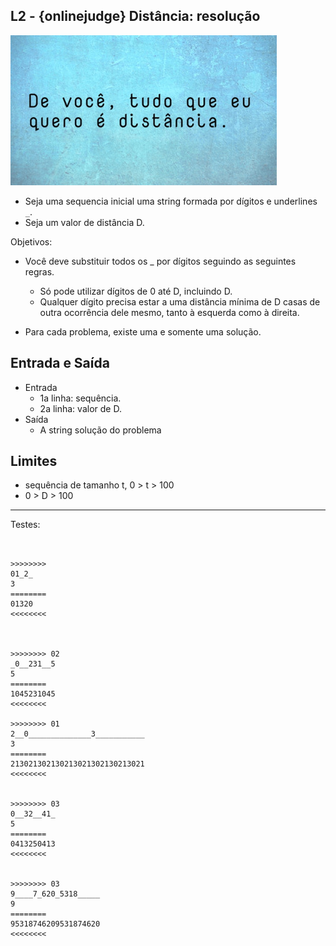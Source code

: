 ## L2 - {onlinejudge} Distância: resolução

![](__capa.jpg)

- Seja uma sequencia inicial uma string formada por dígitos e underlines `_`.
- Seja um valor de distância D.

Objetivos:
- Você deve substituir todos os _ por dígitos seguindo as seguintes regras.
    - Só pode utilizar dígitos de 0 até D, incluindo D.
    - Qualquer dígito precisa estar a uma distância mínima de D casas de outra ocorrência dele mesmo, tanto à esquerda como à direita.

- Para cada problema, existe uma e somente uma solução.

## Entrada e Saída
- Entrada
    - 1a linha: sequência.
    - 2a linha: valor de D.
- Saída
    - A string solução do problema


## Limites
- sequência de tamanho t, 0 > t > 100
- 0 > D > 100

___
Testes:

```


>>>>>>>>
01_2_
3
========
01320
<<<<<<<<



>>>>>>>> 02
_0__231__5
5
========
1045231045
<<<<<<<<

>>>>>>>> 01
2__0______________3___________
3
========
213021302130213021302130213021
<<<<<<<<


>>>>>>>> 03
0__32__41_
5
========
0413250413
<<<<<<<<


>>>>>>>> 03
9____7_620_5318_____
9
========
95318746209531874620
<<<<<<<<
```
